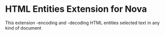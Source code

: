 # HTML Entities Extension for Nova

This extension -encoding and -decoding HTML entities selected text in any kind of document
